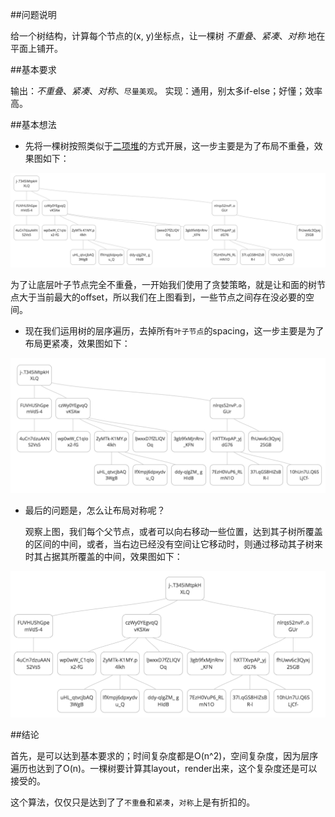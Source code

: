 ##问题说明

给一个树结构，计算每个节点的(x, y)坐标点，让一棵树 *不重叠*、*紧凑*、*对称* 地在平面上铺开。

##基本要求

输出：*不重叠*、*紧凑*、*对称*、`尽量美观`。
实现：通用，别太多if-else；好懂；效率高。

##基本想法

* 先将一棵树按照类似于[二项堆](https://en.wikipedia.org/wiki/Binomial_heap)的方式开展，这一步主要是为了布局不重叠，效果图如下：

![tree-binomal-heap-style](https://github.com/g7tianyi/my-acm-solutions/blob/master/images/tree-0.jpg)

  为了让底层叶子节点完全不重叠，一开始我们使用了贪婪策略，就是让和面的树节点大于当前最大的offset，所以我们在上图看到，一些节点之间存在没必要的空间。

* 现在我们运用树的层序遍历，去掉所有`叶子节点`的spacing，这一步主要是为了布局更紧凑，效果图如下：

![tree-binomal-heap-compact-style](https://github.com/g7tianyi/my-acm-solutions/blob/master/images/tree-1.jpg)

* 最后的问题是，怎么让布局对称呢？

  观察上图，我们每个父节点，或者可以向右移动一些位置，达到其子树所覆盖的区间的中间，或者，当右边已经没有空间让它移动时，则通过移动其子树来时其占据其所覆盖的中间，效果图如下：
  
![tree-binomal-heap-compact-style](https://github.com/g7tianyi/my-acm-solutions/blob/master/images/tree-3.jpg)

##结论

首先，是可以达到基本要求的；时间复杂度都是O(n^2)，空间复杂度，因为层序遍历也达到了O(n)。一棵树要计算其layout，render出来，这个复杂度还是可以接受的。

这个算法，仅仅只是达到了了`不重叠`和`紧凑`，`对称`上是有折扣的。
